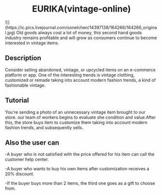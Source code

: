 <h1 align="center">EURIKA(vintage-online)</h1>
![](https://ic.pics.livejournal.com/sonelchen/14397138/164266/164266_original.jpg)
Old goods always cost a lot of money, this second hand goods industry
remains profitable and will grow as consumers continue to become interested in vintage items. 
<h2>Description</h2>

Consider selling abandoned, vintage, or upcycled items on an e-commerce platform or app.
One of the interesting trends is vintage clothing, customized or remade taking into account modern fashion trends, a kind of fashionable vintage.
<h2>Tutorial</h2>

You're sending
a photo of an unnecessary vintage item brought to our store. our team of workers begins to evaluate she condition and value.After this, the store buys item to customize them taking into account modern fashion trends, and subsequently sells.
<h2>Also the user can</h2>

-A buyer who is not satisfied with the price offered for his item can call the customer help center.

-A buyer who wants to buy his own items after customization receives a 20% discount.

-If the buyer buys more than 2 items, the third one goes as a gift to choose from.
